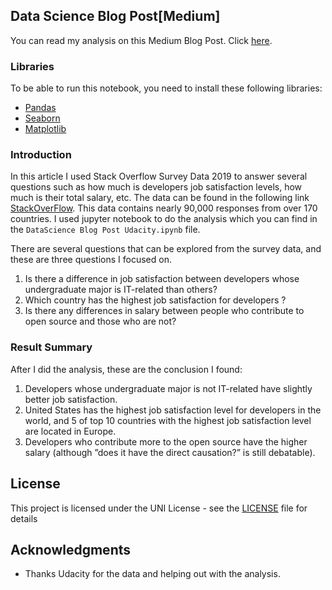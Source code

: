 ## Data Science Blog Post[Medium]

You can read my analysis on this Medium Blog Post. Click [here](https://medium.com/@siraj.the007/do-developers-from-it-undergrad-make-more-money-than-non-it-f96d78f118ec).

### Libraries
To be able to run this notebook, you need to install these following libraries:
- [Pandas](https://github.com/pandas-dev/pandas)
- [Seaborn](https://github.com/mwaskom/seaborn)
- [Matplotlib](https://github.com/matplotlib/matplotlib)

### Introduction
In this article I used Stack Overflow Survey Data 2019 to answer several questions such as how much is developers job satisfaction levels, how much is their total salary, etc. The data can be found in the following link [StackOverFlow](https://insights.stackoverflow.com/survey). This data contains nearly 90,000 responses from over 170 countries. I used jupyter notebook to do the analysis which you can find in the `DataScience Blog Post Udacity.ipynb` file.

There are several questions that can be explored from the survey data, and these are three questions I focused on.

1. Is there a difference in job satisfaction between developers whose undergraduate major is IT-related than others?
2. Which country has the highest job satisfaction for developers ?
3. Is there any differences in salary between people who contribute to open source and those who are not?

### Result Summary
After I did the analysis, these are the conclusion I found:
1. Developers whose undergraduate major is not IT-related have slightly better job satisfaction.
2. United States has the highest job satisfaction level for developers in the world, and 5 of top 10 countries with the highest job satisfaction level are located in Europe.
3. Developers who contribute more to the open source have the higher salary (although ”does it have the direct causation?” is still debatable).

## License

This project is licensed under the UNI License - see the [LICENSE](LICENSE) file for details

## Acknowledgments

* Thanks Udacity for the data and helping out with the analysis.
